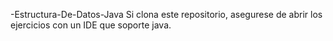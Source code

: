 -Estructura-De-Datos-Java
Si clona este repositorio, asegurese de abrir los ejercicios con un IDE que soporte java.